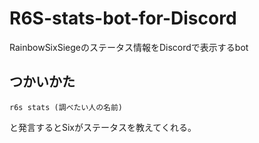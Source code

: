 # R6S-stats-bot-for-Discord
RainbowSixSiegeのステータス情報をDiscordで表示するbot

## つかいかた
```
r6s stats (調べたい人の名前)
```
と発言するとSixがステータスを教えてくれる。